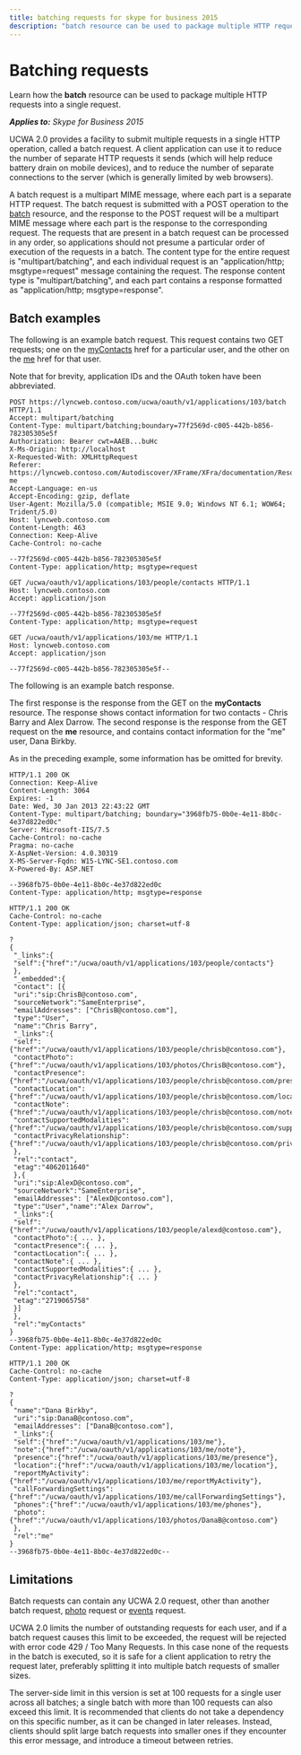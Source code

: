 ```yaml
---
title: batching requests for skype for business 2015
description: "batch resource can be used to package multiple HTTP requests into a single request."
---
```

# Batching requests
Learn how the **batch** resource can be used to package multiple HTTP requests into a single request.


 _**Applies to:** Skype for Business 2015_

UCWA 2.0 provides a facility to submit multiple requests in a single HTTP operation, called a batch request. A client application can use it to reduce the number of separate HTTP requests it sends (which will help reduce battery drain on mobile devices), and to reduce the number of separate connections to the server (which is generally limited by web browsers).

A batch request is a multipart MIME message, where each part is a separate HTTP request. The batch request is submitted with a POST operation to the [batch](batch_ref.md) resource, and the response to the POST request will be a multipart MIME message where each part is the response to the corresponding request.
The requests that are present in a batch request can be processed in any order, so applications should not presume a particular order of execution of the requests in a batch.
The content type for the entire request is "multipart/batching", and each individual request is an "application/http; msgtype=request" message containing the request. The response content type is "multipart/batching", and each part contains a response formatted as "application/http; msgtype=response". 

## Batch examples

The following is an example batch request. This request contains two GET requests; one on the [myContacts](myContacts_ref.md) href for a particular user, and the other on the [me](me_ref.md) href for that user.

Note that for brevity, application IDs and the OAuth token have been abbreviated.




```
POST https://lyncweb.contoso.com/ucwa/oauth/v1/applications/103/batch HTTP/1.1
Accept: multipart/batching
Content-Type: multipart/batching;boundary=77f2569d-c005-442b-b856-782305305e5f
Authorization: Bearer cwt=AAEB...buHc
X-Ms-Origin: http://localhost
X-Requested-With: XMLHttpRequest
Referer: https://lyncweb.contoso.com/Autodiscover/XFrame/XFra/documentation/Resources-me
Accept-Language: en-us
Accept-Encoding: gzip, deflate
User-Agent: Mozilla/5.0 (compatible; MSIE 9.0; Windows NT 6.1; WOW64; Trident/5.0)
Host: lyncweb.contoso.com
Content-Length: 463
Connection: Keep-Alive
Cache-Control: no-cache

--77f2569d-c005-442b-b856-782305305e5f
Content-Type: application/http; msgtype=request

GET /ucwa/oauth/v1/applications/103/people/contacts HTTP/1.1
Host: lyncweb.contoso.com
Accept: application/json

--77f2569d-c005-442b-b856-782305305e5f
Content-Type: application/http; msgtype=request

GET /ucwa/oauth/v1/applications/103/me HTTP/1.1
Host: lyncweb.contoso.com
Accept: application/json

--77f2569d-c005-442b-b856-782305305e5f--

```

The following is an example batch response. 

The first response is the response from the GET on the **myContacts** resource. The response shows contact information for two contacts - Chris Barry and Alex Darrow. The second response is the response from the GET request on the **me** resource, and contains contact information for the "me" user, Dana Birkby.

As in the preceding example, some information has be omitted for brevity.




```
HTTP/1.1 200 OK
Connection: Keep-Alive
Content-Length: 3064
Expires: -1
Date: Wed, 30 Jan 2013 22:43:22 GMT
Content-Type: multipart/batching; boundary="3968fb75-0b0e-4e11-8b0c-4e37d822ed0c"
Server: Microsoft-IIS/7.5
Cache-Control: no-cache
Pragma: no-cache
X-AspNet-Version: 4.0.30319
X-MS-Server-Fqdn: W15-LYNC-SE1.contoso.com
X-Powered-By: ASP.NET

--3968fb75-0b0e-4e11-8b0c-4e37d822ed0c
Content-Type: application/http; msgtype=response

HTTP/1.1 200 OK
Cache-Control: no-cache
Content-Type: application/json; charset=utf-8

?
{
 "_links":{
 "self":{"href":"/ucwa/oauth/v1/applications/103/people/contacts"}
 },
 "_embedded":{
 "contact": [{
 "uri":"sip:ChrisB@contoso.com",
 "sourceNetwork":"SameEnterprise",
 "emailAddresses": ["ChrisB@contoso.com"],
 "type":"User",
 "name":"Chris Barry",
 "_links":{
 "self":{"href":"/ucwa/oauth/v1/applications/103/people/chrisb@contoso.com"},
 "contactPhoto":{"href":"/ucwa/oauth/v1/applications/103/photos/ChrisB@contoso.com"},
 "contactPresence":{"href":"/ucwa/oauth/v1/applications/103/people/chrisb@contoso.com/presence"},
 "contactLocation":{"href":"/ucwa/oauth/v1/applications/103/people/chrisb@contoso.com/location"},
 "contactNote":{"href":"/ucwa/oauth/v1/applications/103/people/chrisb@contoso.com/note"},
 "contactSupportedModalities":{"href":"/ucwa/oauth/v1/applications/103/people/chrisb@contoso.com/supportedMedia"},
 "contactPrivacyRelationship":{"href":"/ucwa/oauth/v1/applications/103/people/chrisb@contoso.com/privacyRelationship"}
 },
 "rel":"contact",
 "etag":"4062011640"
 },{
 "uri":"sip:AlexD@contoso.com",
 "sourceNetwork":"SameEnterprise",
 "emailAddresses": ["AlexD@contoso.com"],
 "type":"User","name":"Alex Darrow",
 "_links":{
 "self":{"href":"/ucwa/oauth/v1/applications/103/people/alexd@contoso.com"},
 "contactPhoto":{ ... },
 "contactPresence":{ ... }, 
 "contactLocation":{ ... },
 "contactNote":{ ... }, 
 "contactSupportedModalities":{ ... },
 "contactPrivacyRelationship":{ ... }
 },
 "rel":"contact",
 "etag":"2719065758"
 }]
 },
 "rel":"myContacts"
}
--3968fb75-0b0e-4e11-8b0c-4e37d822ed0c
Content-Type: application/http; msgtype=response

HTTP/1.1 200 OK
Cache-Control: no-cache
Content-Type: application/json; charset=utf-8

?
{
 "name":"Dana Birkby",
 "uri":"sip:DanaB@contoso.com",
 "emailAddresses": ["DanaB@contoso.com"],
 "_links":{
 "self":{"href":"/ucwa/oauth/v1/applications/103/me"},
 "note":{"href":"/ucwa/oauth/v1/applications/103/me/note"},
 "presence":{"href":"/ucwa/oauth/v1/applications/103/me/presence"},
 "location":{"href":"/ucwa/oauth/v1/applications/103/me/location"},
 "reportMyActivity":{"href":"/ucwa/oauth/v1/applications/103/me/reportMyActivity"},
 "callForwardingSettings":{"href":"/ucwa/oauth/v1/applications/103/me/callForwardingSettings"},
 "phones":{"href":"/ucwa/oauth/v1/applications/103/me/phones"},
 "photo":{"href":"/ucwa/oauth/v1/applications/103/photos/DanaB@contoso.com"}
 },
 "rel":"me"
}
--3968fb75-0b0e-4e11-8b0c-4e37d822ed0c--

```


## Limitations

Batch requests can contain any UCWA 2.0 request, other than another batch request, [photo](photo_ref.md) request or [events](events_ref.md) request.

UCWA 2.0 limits the number of outstanding requests for each user, and if a batch request causes this limit to be exceeded, the request will be rejected with error code 429 / Too Many Requests. In this case none of the requests in the batch is executed, so it is safe for a client application to retry the request later, preferably splitting it into multiple batch requests of smaller sizes.

The server-side limit in this version is set at 100 requests for a single user across all batches; a single batch with more than 100 requests can also exceed this limit. It is recommended that clients do not take a dependency on this specific number, as it can be changed in later releases. Instead, clients should split large batch requests into smaller ones if they encounter this error message, and introduce a timeout between retries.

